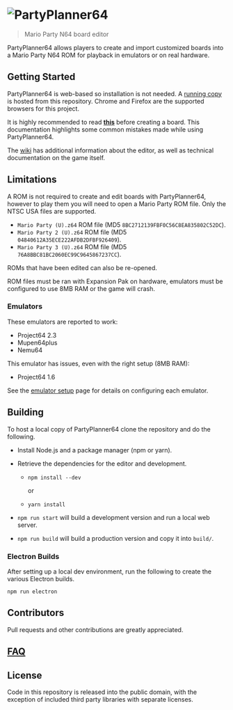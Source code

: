 # ![PartyPlanner64](http://i.imgur.com/ygEasfG.png)

> Mario Party N64 board editor

PartyPlanner64 allows players to create and import customized boards into a Mario Party N64 ROM for playback in emulators or on real hardware.

## Getting Started

PartyPlanner64 is web-based so installation is not needed. A [running copy](http://partyplanner64.github.io/PartyPlanner64) is hosted from this repository. Chrome and Firefox are the supported browsers for this project.

It is highly recommended to read [**this**](https://github.com/PartyPlanner64/PartyPlanner64/wiki/Creating-a-Board) before creating a board. This documentation highlights some common mistakes made while using PartyPlanner64.

The [wiki](https://github.com/PartyPlanner64/PartyPlanner64/wiki) has additional information about the editor, as well as technical documentation on the game itself.

## Limitations

A ROM is not required to create and edit boards with PartyPlanner64, however to play them you will need to open a Mario Party ROM file. Only the NTSC USA files are supported.

- `Mario Party (U).z64` ROM file (MD5 `8BC2712139FBF0C56C8EA835802C52DC`).
- `Mario Party 2 (U).z64` ROM file (MD5 `04840612A35ECE222AFDB2DFBF926409`).
- `Mario Party 3 (U).z64` ROM file (MD5 `76A8BBC81BC2060EC99C9645867237CC`).

ROMs that have been edited can also be re-opened.

ROM files must be ran with Expansion Pak on hardware, emulators must be configured to use 8MB RAM or the game will crash.

### Emulators

These emulators are reported to work:

- Project64 2.3
- Mupen64plus
- Nemu64

This emulator has issues, even with the right setup (8MB RAM):

- Project64 1.6

See the [emulator setup](https://github.com/PartyPlanner64/PartyPlanner64/wiki/Emulator-Setup) page for details on configuring each emulator.

## Building

To host a local copy of PartyPlanner64 clone the repository and do the following.

- Install Node.js and a package manager (npm or yarn).
- Retrieve the dependencies for the editor and development.

  - `npm install --dev`

    or

  - `yarn install`

- `npm run start` will build a development version and run a local web server.
- `npm run build` will build a production version and copy it into `build/`.

### Electron Builds

After setting up a local dev environment, run the following to create the various Electron builds.

    npm run electron

## Contributors

Pull requests and other contributions are greatly appreciated.

## [FAQ](https://github.com/PartyPlanner64/PartyPlanner64/wiki/FAQ)

## License

Code in this repository is released into the public domain, with the exception of included third party libraries with separate licenses.
